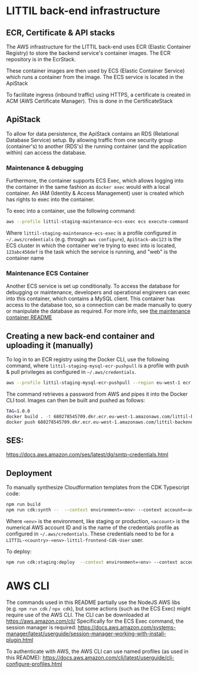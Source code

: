 # LITTIL back-end infrastructure

## ECR, Certificate & API stacks

The AWS infrastructure for the LITTIL back-end uses ECR (Elastic Container Registry) to store the backend service's
container images. The ECR repository is in the EcrStack.

These container images are then used by ECS (Elastic Container Service) which runs a container from the image. The ECS
service is located in the ApiStack

To facilitate ingress (inbound traffic) using HTTPS, a certificate is created in ACM (AWS Certificate Manager). This is
done in the CertificateStack

## ApiStack

To allow for data persistence, the ApiStack contains an RDS (Relational Database Service) setup. By allowing traffic
from one security group (container's) to another (RDS's) the running container (and the application within) can access
the database.

### Maintenance & debugging

Furthermore, the container supports ECS Exec, which allows logging into the container in the same fashion
as `docker exec` would with a local container. An IAM (Identity & Access Management) user is created which has rights to
exec into the container.

To exec into a container, use the following command:

```bash
aws --profile littil-staging-maintenance-ecs-exec ecs execute-command --cluster Some-Cluster-abc123 --task 123abc456def --container web --command "sh" --interactive
```

Where `littil-staging-maintenance-ecs-exec` is a profile configured in `~/.aws/credentials` (e.g.
through `aws configure`), `ApiStack-abc123` is the ECS cluster in which the container we're trying to exec into is
located, `123abc456def` is the task which the service is running, and "web" is the container name

### Maintenance ECS Container

Another ECS service is set up conditionally. To access the database for debugging or maintenance, developers and
operational engineers can exec into this container, which contains a MySQL client. This container has access to the
database too, so a connection can be made manually to query or manipulate the database as required. For more info,
see [the maintenance container README](maintenance-container/README.md)

## Creating a new back-end container and uploading it (manually)

To log in to an ECR registry using the Docker CLI, use the following command, where `littil-staging-mysql-ecr-pushpull`
is a profile with push & pull privileges as configured in `~/.aws/credentials`.

```bash
aws --profile littil-staging-mysql-ecr-pushpull --region eu-west-1 ecr get-login-password | docker login --username AWS --password-stdin 123456789.dkr.ecr.eu-west-1.amazonaws.com/littil-backend
```

The command retrieves a password from AWS and pipes it into the Docker CLI tool. Images can then be built and pushed as
follows:

```bash
TAG=1.0.0
docker build . -t 680278545709.dkr.ecr.eu-west-1.amazonaws.com/littil-backend:$TAG
docker push 680278545709.dkr.ecr.eu-west-1.amazonaws.com/littil-backend:$TAG
```

## SES:

https://docs.aws.amazon.com/ses/latest/dg/smtp-credentials.html

## Deployment

To manually synthesize Cloudformation templates from the CDK Typescript code:

```bash
npm run build
npm run cdk:synth --  --context environment=<env> --context account=<account>  --profile=<profile>
```

Where `<env>` is the environment, like staging or production, `<account>` is the numerical AWS account ID and <profile> is the
name of the credentials profile as configured in `~/.aws/credentials`. These credentials need to be for
a `LITTIL-<country>-<env>-littil-frontend-Cdk-User` user.

To deploy:

```bash
npm run cdk:staging:deploy  --context environment=<env> --context account=<account>  --profile=<profile>
```

# AWS CLI

The commands used in this README partially use the NodeJS AWS libs (e.g. `npm run cdk` / `npx cdk`), but some actions (such as the ECS Exec) might require use of the AWS CLI.
The CLI can be downloaded at https://aws.amazon.com/cli/
Specifically for the ECS Exec command, the session manager is required: https://docs.aws.amazon.com/systems-manager/latest/userguide/session-manager-working-with-install-plugin.html

To authenticate with AWS, the AWS CLI can use named profiles (as used in this README): https://docs.aws.amazon.com/cli/latest/userguide/cli-configure-profiles.html
